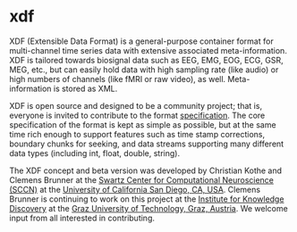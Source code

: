 # xdf
XDF (Extensible Data Format) is a general-purpose container format for multi-channel time series data with extensive associated meta-information. XDF is tailored towards biosignal data such as EEG, EMG, EOG, ECG, GSR, MEG, etc., but can easily hold data with high sampling rate (like audio) or high numbers of channels (like fMRI or raw video), as well. Meta-information is stored as XML.

XDF is open source and designed to be a community project; that is, everyone is invited to contribute to the format [specification](https://github.com/sccn/xdf/wiki). The core specification of the format is kept as simple as possible, but at the same time rich enough to support features such as time stamp corrections, boundary chunks for seeking, and data streams supporting many different data types (including int, float, double, string).

The XDF concept and beta version was developed by Christian Kothe and Clemens Brunner at the [Swartz Center for Computational Neuroscience (SCCN)](http://sccn.ucsd.edu/) at the [University of California San Diego, CA, USA](http://www.ucsd.edu/). Clemens Brunner is continuing to work on this project at the [Institute for Knowledge Discovery](http://bci.tugraz.at/) at the [Graz University of Technology, Graz, Austria](http://www.tugraz.at/). We welcome input from all interested in contributing. 
